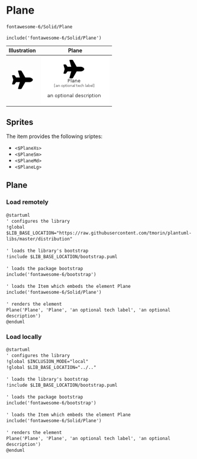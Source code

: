 # Plane


```text
fontawesome-6/Solid/Plane
```

```text
include('fontawesome-6/Solid/Plane')
```



| Illustration | Plane |
| :---: | :---: |
| ![illustration for Illustration](../../fontawesome-6/Solid/Plane.png) | ![illustration for Plane](../../fontawesome-6/Solid/Plane.Local.png) |



## Sprites
The item provides the following sriptes:

- `<$PlaneXs>`
- `<$PlaneSm>`
- `<$PlaneMd>`
- `<$PlaneLg>`





## Plane

### Load remotely
```plantuml
@startuml
' configures the library
!global $LIB_BASE_LOCATION="https://raw.githubusercontent.com/tmorin/plantuml-libs/master/distribution"

' loads the library's bootstrap
!include $LIB_BASE_LOCATION/bootstrap.puml

' loads the package bootstrap
include('fontawesome-6/bootstrap')

' loads the Item which embeds the element Plane
include('fontawesome-6/Solid/Plane')

' renders the element
Plane('Plane', 'Plane', 'an optional tech label', 'an optional description')
@enduml
```

### Load locally
```plantuml
@startuml
' configures the library
!global $INCLUSION_MODE="local"
!global $LIB_BASE_LOCATION="../.."

' loads the library's bootstrap
!include $LIB_BASE_LOCATION/bootstrap.puml

' loads the package bootstrap
include('fontawesome-6/bootstrap')

' loads the Item which embeds the element Plane
include('fontawesome-6/Solid/Plane')

' renders the element
Plane('Plane', 'Plane', 'an optional tech label', 'an optional description')
@enduml
```

